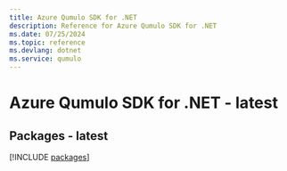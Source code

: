 ```yaml
---
title: Azure Qumulo SDK for .NET
description: Reference for Azure Qumulo SDK for .NET
ms.date: 07/25/2024
ms.topic: reference
ms.devlang: dotnet
ms.service: qumulo
---
```

# Azure Qumulo SDK for .NET - latest
## Packages - latest
[!INCLUDE [packages](qumulo-index.md)]